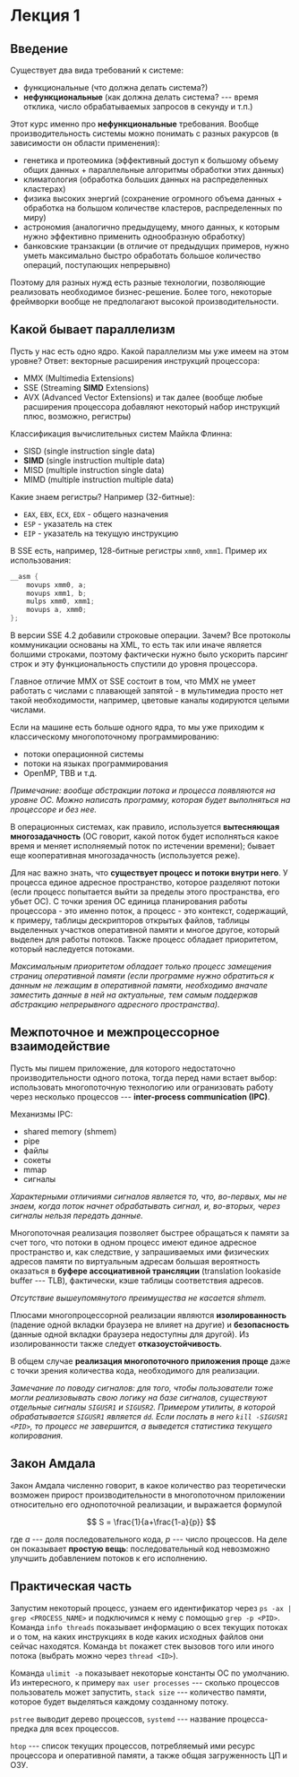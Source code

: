 # Лекция 1

## Введение

Существует два вида требований к системе:
- функциональные (что должна делать система?)
- **нефункциональные** (как должна делать система? --- время отклика, число обрабатываемых запросов в секунду и т.п.)

Этот курс именно про **нефункциональные** требования. Вообще производительность системы можно понимать с разных ракурсов (в зависимости он области применения):
- генетика и протеомика (эффективный доступ к большому объему общих данных + параллельные алгоритмы обработки этих данных)
- климатология (обработка больших данных на распределенных кластерах)
- физика высоких энергий (сохранение огромного объема данных + обработка на большом количестве кластеров, распределенных по миру)
- астрономия (аналогично предыдущему, много данных, к которым нужно эффективно применить однообразную обработку)
- банковские транзакции (в отличие от предыдущих примеров, нужно уметь максимально быстро обработать большое количество операций, поступающих непрерывно)

Поэтому для разных нужд есть разные технологии, позволяющие реализовать необходимое бизнес-решение. Более того, некоторые фреймворки вообще не предполагают высокой производительности.

## Какой бывает параллелизм

Пусть у нас есть одно ядро. Какой параллелизм мы уже имеем на этом уровне? Ответ: векторные расширения инструкций процессора:
- MMX (Multimedia Extensions)
- SSE (Streaming **SIMD** Extensions)
- AVX (Advanced Vector Extensions)
и так далее (вообще любые расширения процессора добавляют некоторый набор инструкций плюс, возможно, регистры)

Классификация вычислительных систем Майкла Флинна:
- SISD (single instruction single data)
- **SIMD** (single instruction multiple data)
- MISD (multiple instruction single data)
- MIMD (multiple instruction multiple data)

Какие знаем регистры? Например (32-битные):
- `EAX`, `EBX`, `ECX`, `EDX` - общего назначения
- `ESP` - указатель на стек
- `EIP` - указатель на текущую инструкцию

В SSE есть, например, 128-битные регистры `xmm0`, `xmm1`. Пример их использования:
```c
__asm {
	movups xmm0, a;
	movups xmm1, b;
	mulps xmm0, xmm1;
	movups a, xmm0;
};
```

В версии SSE 4.2 добавили строковые операции. Зачем? Все протоколы коммуникации основаны на XML, то есть так или иначе является болшими строками, поэтому фактически нужно было ускорить парсинг строк и эту функциональность спустили до уровня процессора.

Главное отличие MMX от SSE состоит в том, что MMX не умеет работать с числами с плавающей запятой - в мультимедиа просто нет такой необходимости, например, цветовые каналы кодируются целыми числами.

Если на машине есть больше одного ядра, то мы уже приходим к классическому многопоточному программированию:
- потоки операционной системы
- потоки на языках программирования
- OpenMP, TBB и т.д.

*Примечание: вообще абстракции потока и процесса появляются на уровне ОС. Можно написать программу, которая будет выполняться на процессоре и без нее.*

В операционных системах, как правило, используется **вытесняющая многозадачность** (ОС говорит, какой поток будет исполняться какое время и меняет исполняемый поток по истечении времени); бывает еще кооперативная многозадачность (используется реже).

Для нас важно знать, что **существует процесс и потоки внутри него**. У процесса единое адресное пространство, которое разделяют потоки (если процесс попытается выйти за пределы этого пространства, его убьет ОС). С точки зрения ОС единица планирования работы процессора - это именно поток, а процесс - это контекст, содержащий, к примеру, таблицы дескрипторов открытых файлов, таблицы выделенных участков оперативной памяти и многое другое, который выделен для работы потоков. Также процесс обладает приоритетом, который наследуется потоками.

*Максимальным приоритетом обладает только процесс замещения страниц оперативной памяти (если программе нужно обратиться к данным не лежащим в оперативной памяти, необходимо вначале заместить данные в ней на актуальные, тем самым поддержав абстракцию непрерывного адресного пространства).*

## Межпоточное и межпроцессорное взаимодействие

Пусть мы пишем приложение, для которого недостаточно производительности одного потока, тогда перед нами встает выбор: использовать многопоточную технологию или огранизовать работу через несколько процессов --- **inter-process communication (IPC)**.

Механизмы IPC:
- shared memory (shmem)
- pipe
- файлы
- сокеты
- mmap
- сигналы

*Характерными отличиями сигналов является то, что, во-первых, мы не знаем, когда поток начнет обрабатывать сигнал, и, во-вторых, через сигналы нельзя передать данные.*

Многопоточная реализация позволяет быстрее обращаться к памяти за счет того, что потоки в одном процесс имеют единое адресное пространство и, как следствие, у запрашиваемых ими физических адресов памяти по виртуальным адресам большая вероятность оказаться в **буфере ассоциативной трансляции** (translation lookaside buffer --- TLB), фактически, кэше таблицы соответствия адресов.

*Отсутствие вышеупомянутого преимущества не касается shmem.*

Плюсами многопроцессорной реализации являются **изолированность** (падение одной вкладки браузера не влияет на другие) и **безопасность** (данные одной вкладки браузера недоступны для другой). Из изолированности также следует **отказоустойчивость**.

В общем случае **реализация многопоточного приложения проще** даже с точки зрения количества кода, необходимого для реализации.

*Замечание по поводу сигналов: для того, чтобы пользователи тоже могли реализовывать свою логику на базе сигналов, существуют отдельные сигналы `SIGUSR1` и `SIGUSR2`. Примером утилиты, в которой обрабатывается `SIGUSR1` является `dd`. Если послать в него `kill -SIGUSR1 <PID>`, то процесс не завершится, а выведется статистика текущего копирования.*

## Закон Амдала

Закон Амдала численно говорит, в какое количество раз теоретически возможен прирост производительности в многопоточном приложении относительно его однопоточной реализации, и выражается формулой

$$
S = \frac{1}{a+\frac{1-a}{p}}
$$

где $a$ --- доля последовательного кода, $p$ --- число процессов. На деле он показывает **простую вещь**: последовательный код невозможно улучшить добавлением потоков к его исполнению.

## Практическая часть

Запустим некоторый процесс, узнаем его идентификатор через `ps -ax | grep <PROCESS_NAME>` и подключимся к нему с помощью `grep -p <PID>`. Команда `info threads` показывает информацию о всех текущих потоках и о том, на каких инструкциях в коде каких исходных файлов они сейчас находятся. Команда `bt` покажет стек вызовов того или иного потока (выбрать можно через `thread <ID>`).

Команда `ulimit -a` показывает некоторые константы ОС по умолчанию. Из интересного, к примеру `max user processes` --- сколько процессов пользователь может запустить, `stack size` --- количество памяти, которое будет выделяться каждому созданному потоку.

`pstree` выводит дерево процессов, `systemd` --- название процесса-предка для всех процессов.

`htop` --- список текущих процессов, потребляемый ими ресурс процессора и оперативной памяти, а также общая загруженность ЦП и ОЗУ.
